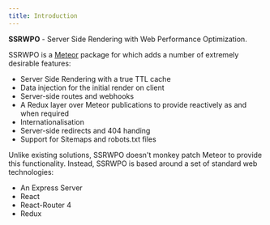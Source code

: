 ```yaml
---
title: Introduction
---
```


**SSRWPO** - Server Side Rendering with Web Performance Optimization.

SSRWPO is a [Meteor](https://www.meteor.com) package for which adds a number of extremely desirable features:

* Server Side Rendering with a true TTL cache
* Data injection for the initial render on client
* Server-side routes and webhooks
* A Redux layer over Meteor publications to provide reactively as and when required
* Internationalisation
* Server-side redirects and 404 handing
* Support for Sitemaps and robots.txt files

Unlike existing solutions, SSRWPO doesn't monkey patch Meteor to provide this functionality. Instead,
SSRWPO is based around a set of standard web technologies:

* An Express Server
* React
* React-Router 4
* Redux
